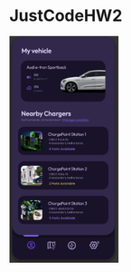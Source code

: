 # JustCodeHW2
<img src="https://github.com/nursultanamanzhol/JustCodeHW2/blob/main/photoHW2.png" whidth = 400, height = 400 >

